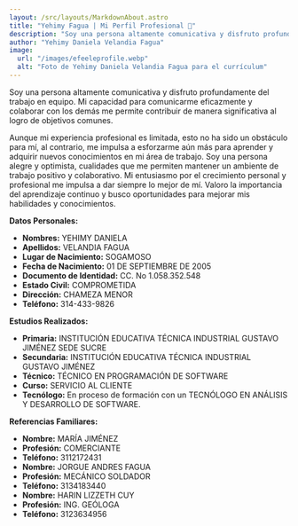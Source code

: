 ```yaml
---
layout: /src/layouts/MarkdownAbout.astro
title: "Yehimy Fagua | Mi Perfil Profesional 🚀"
description: "Soy una persona altamente comunicativa y disfruto profundamente del trabajo en equipo. Mi capacidad para comunicarme eficazmente y colaborar con los demás me permite contribuir de manera significativa al logro de objetivos comunes. Aunque mi experiencia profesional es limitada, esto no ha sido un obstáculo para mí, al contrario, me impulsa a esforzarme aún más para aprender y adquirir nuevos conocimientos en mi área de trabajo. Soy una persona alegre y optimista, cualidades que me permiten mantener un ambiente de trabajo positivo y colaborativo. Mi entusiasmo por el crecimiento personal y profesional me impulsa a dar siempre lo mejor de mí. Valoro la importancia del aprendizaje continuo y busco oportunidades para mejorar mis habilidades y conocimientos."
author: "Yehimy Daniela Velandia Fagua"
image:
  url: "/images/efeeleprofile.webp"
  alt: "Foto de Yehimy Daniela Velandia Fagua para el currículum"
---
```


Soy una persona altamente comunicativa y disfruto profundamente del trabajo en equipo. Mi capacidad para comunicarme eficazmente y colaborar con los demás me permite contribuir de manera significativa al logro de objetivos comunes. 

Aunque mi experiencia profesional es limitada, esto no ha sido un obstáculo para mí, al contrario, me impulsa a esforzarme aún más para aprender y adquirir nuevos conocimientos en mi área de trabajo. Soy una persona alegre y optimista, cualidades que me permiten mantener un ambiente de trabajo positivo y colaborativo. Mi entusiasmo por el crecimiento personal y profesional me impulsa a dar siempre lo mejor de mí. Valoro la importancia del aprendizaje continuo y busco oportunidades para mejorar mis habilidades y conocimientos. 

**Datos Personales:**
* **Nombres:** YEHIMY DANIELA 
* **Apellidos:** VELANDIA FAGUA 
* **Lugar de Nacimiento:** SOGAMOSO
* **Fecha de Nacimiento:** 01 DE SEPTIEMBRE DE 2005
* **Documento de Identidad:** CC. No 1.058.352.548 
* **Estado Civil:** COMPROMETIDA
* **Dirección:** CHAMEZA MENOR 
* **Teléfono:** 314-433-9826 

**Estudios Realizados:**
* **Primaria:** INSTITUCIÓN EDUCATIVA TÉCNICA INDUSTRIAL GUSTAVO JIMÉNEZ SEDE SUCRE 
* **Secundaria:** INSTITUCIÓN EDUCATIVA TÉCNICA INDUSTRIAL GUSTAVO JIMÉNEZ
* **Técnico:** TÉCNICO EN PROGRAMACIÓN DE SOFTWARE
* **Curso:** SERVICIO AL CLIENTE
* **Tecnólogo:** En proceso de formación con un TECNÓLOGO EN ANÁLISIS Y DESARROLLO DE SOFTWARE.

**Referencias Familiares:**
* **Nombre:** MARÍA JIMÉNEZ 
* **Profesión:** COMERCIANTE 
* **Teléfono:** 3112172431 
* **Nombre:** JORGUE ANDRES FAGUA
* **Profesión:** MECÁNICO SOLDADOR 
* **Teléfono:** 3134183440 
* **Nombre:** HARIN LIZZETH CUY 
* **Profesión:** ING. GEÓLOGA 
* **Teléfono:** 3123634956 
